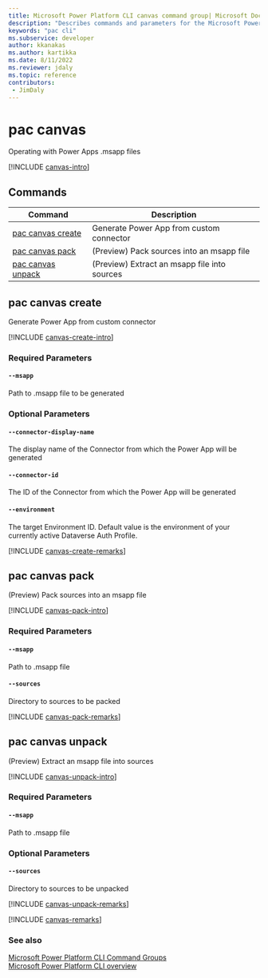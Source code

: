 ```yaml
---
title: Microsoft Power Platform CLI canvas command group| Microsoft Docs
description: "Describes commands and parameters for the Microsoft Power Platform CLI canvas command group."
keywords: "pac cli"
ms.subservice: developer
author: kkanakas
ms.author: kartikka
ms.date: 8/11/2022
ms.reviewer: jdaly
ms.topic: reference
contributors: 
 - JimDaly
---
```

<!-- 
Do not edit this file. 
This file is generated by a program and any changes will be overwritten when this topic is re-generated.
Use the include files to add additional content to this topic.
-->
# pac canvas

Operating with Power Apps .msapp files

[!INCLUDE [canvas-intro](includes/canvas-intro.md)]

## Commands

|Command|Description|
|---------|---------|
|[pac canvas create](#pac-canvas-create)|Generate Power App from custom connector|
|[pac canvas pack](#pac-canvas-pack)|(Preview) Pack sources into an msapp file|
|[pac canvas unpack](#pac-canvas-unpack)|(Preview) Extract an msapp file into sources|


## pac canvas create

Generate Power App from custom connector

[!INCLUDE [canvas-create-intro](includes/canvas-create-intro.md)]


### Required Parameters

#### `--msapp`

Path to .msapp file to be generated


### Optional Parameters

#### `--connector-display-name`

The display name of the Connector from which the Power App will be generated

#### `--connector-id`

The ID of the Connector from which the Power App will be generated

#### `--environment`

The target Environment ID.  Default value is the environment of your currently active Dataverse Auth Profile.

[!INCLUDE [canvas-create-remarks](includes/canvas-create-remarks.md)]

## pac canvas pack

(Preview) Pack sources into an msapp file

[!INCLUDE [canvas-pack-intro](includes/canvas-pack-intro.md)]


### Required Parameters

#### `--msapp`

Path to .msapp file

#### `--sources`

Directory to sources to be packed

[!INCLUDE [canvas-pack-remarks](includes/canvas-pack-remarks.md)]

## pac canvas unpack

(Preview) Extract an msapp file into sources

[!INCLUDE [canvas-unpack-intro](includes/canvas-unpack-intro.md)]


### Required Parameters

#### `--msapp`

Path to .msapp file


### Optional Parameters

#### `--sources`

Directory to sources to be unpacked

[!INCLUDE [canvas-unpack-remarks](includes/canvas-unpack-remarks.md)]

[!INCLUDE [canvas-remarks](includes/canvas-remarks.md)]

### See also

[Microsoft Power Platform CLI Command Groups](index.md)<br />
[Microsoft Power Platform CLI overview](../introduction.md)